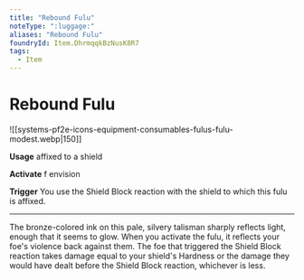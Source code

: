 ```yaml
---
title: "Rebound Fulu"
noteType: ":luggage:"
aliases: "Rebound Fulu"
foundryId: Item.DhrmqqkBzNusK8R7
tags:
  - Item
---
```


# Rebound Fulu
![[systems-pf2e-icons-equipment-consumables-fulus-fulu-modest.webp|150]]

**Usage** affixed to a shield

**Activate** f envision

**Trigger** You use the Shield Block reaction with the shield to which this fulu is affixed.

* * *

The bronze-colored ink on this pale, silvery talisman sharply reflects light, enough that it seems to glow. When you activate the fulu, it reflects your foe's violence back against them. The foe that triggered the Shield Block reaction takes damage equal to your shield's Hardness or the damage they would have dealt before the Shield Block reaction, whichever is less.

